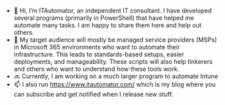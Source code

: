 - 👋 Hi, I’m ITAutomator, an independent IT consultant. I have developed several programs (primarily in PowerShell) that have helped me automate many tasks. I am happy to share them here and help out others.
- 👀 My target audience will mostly be managed service providers (MSPs) in Microsoft 365 environments who want to automate their infrastructure. 
This leads to standards-based setups, easier deployments, and manageability. These scripts will also help tinkerers and others who want to understand how these tools work.  
- :soon: Currently, I am working on a much larger program to automate Intune  
- 📫 I also run https://www.itautomator.com/ which is my blog where you can subscribe and get notified when I release new stuff. 

<!---
ITAutomator/ITAutomator is a ✨ special ✨ repository because its `README.md` (this file) appears on your GitHub profile.
You can click the Preview link to take a look at your changes.
--->
